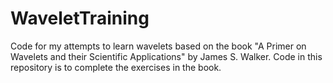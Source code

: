 WaveletTraining
===============

Code for my attempts to learn wavelets based on the book "A Primer on Wavelets and their Scientific Applications" by James S. Walker.
Code in this repository is to complete the exercises in the book.
